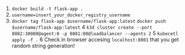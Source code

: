 1. `docker build -t flask-app .`
2. `username=insert_your_docker_registry_username`
3. `docker tag flask-app $username/flask-app:latest`
`docker push $username/flask-app:latest`
4 `k3d cluster create --port 8082:30080@agent:0 -p 8081:80@loadbalancer --agents 2`
5 `kubecetl apply -f .`
6 Check in browser accesing `localhost:8081` that you get random string generation!
